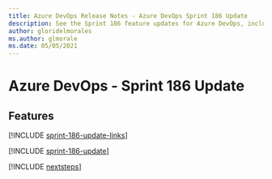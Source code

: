 ```yaml
---
title: Azure DevOps Release Notes - Azure DevOps Sprint 186 Update
description: See the Sprint 186 feature updates for Azure DevOps, including next steps.
author: gloridelmorales
ms.author: glmorale
ms.date: 05/05/2021
---
```


# Azure DevOps - Sprint 186 Update

## Features

[!INCLUDE [sprint-186-update-links](../includes/general/sprint-186-update-links.md)]

[!INCLUDE [sprint-186-update](../includes/general/sprint-186-update.md)]

[!INCLUDE [nextsteps](../includes/nextsteps.md)]